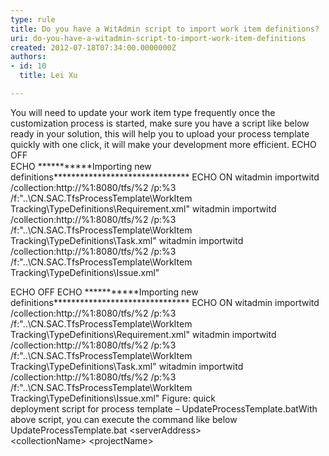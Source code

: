 ```yaml
---
type: rule
title: Do you have a WitAdmin script to import work item definitions?
uri: do-you-have-a-witadmin-script-to-import-work-item-definitions
created: 2012-07-18T07:34:00.0000000Z
authors:
- id: 10
  title: Lei Xu

---
```


 
You will need to update your work item type frequently once the customization process is started, make sure you have a script like below ready in your solution, this will help you to upload your process template quickly with one click, it will make your development more efficient.
 ​ECHO OFF<font face="consolas" size="2"><br></font>ECHO \*\*\*\*\*\*\*\*\*\*\*Importing new definitions\*\*\*\*\*\*\*\*\*\*\*\*\*\*\*\*\*\*\*\*\*\*\*\*\*\*\*\*\*\*\*
ECHO ON
witadmin importwitd /collection:http://%1:8080/tfs/%2 /p:%3 /f:"..\CN.SAC.TfsProcessTemplate\WorkItem ​Tracking\TypeDefinitions\Requirement.xml"
witadmin importwitd /collection:http://%1:8080/tfs/%2 /p:%3 /f:"..\CN.SAC.TfsProcessTemplate\WorkItem Tracking\TypeDefinitions\Task.xml"
witadmin importwitd /collection:http://%1:8080/tfs/%2 /p:%3 /f:"..\CN.SAC.TfsProcessTemplate\WorkItem Tracking\TypeDefinitions\Issue.xml"

​ECHO OFF​
ECHO \*\*\*\*\*\*\*\*\*\*\*Importing new definitions\*\*\*\*\*\*\*\*\*\*\*\*\*\*\*\*\*\*\*\*\*\*\*\*\*\*\*\*\*\*\*
ECHO ON
witadmin importwitd /collection:http://%1:8080/tfs/%2 /p:%3 /f:"..\CN.SAC.TfsProcessTemplate\WorkItem Tracking\TypeDefinitions\Requirement.xml"
witadmin importwitd /collection:http://%1:8080/tfs/%2 /p:%3 /f:"..\CN.SAC.TfsProcessTemplate\WorkItem Tracking\TypeDefinitions\Task.xml"
witadmin importwitd /collection:http://%1:8080/tfs/%2 /p:%3 /f:"..\CN.SAC.TfsProcessTemplate\WorkItem Tracking\TypeDefinitions\Issue.xml"​​ Figure: quick<br>deployment script for process template – Upd​ateProcessTemplate.batWith above script, you can execute the command like below
UpdateProcessTemplate.bat &lt;serverAddress&gt;<br>&lt;collectionName&gt; &lt;projectName&gt;<br>​​​

